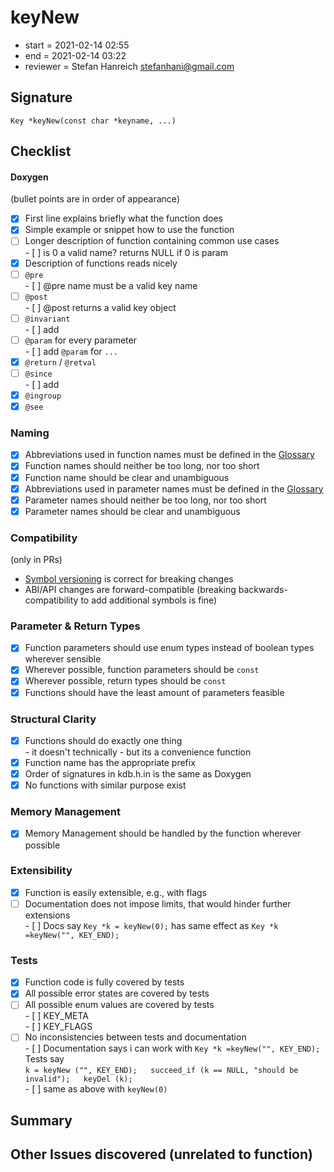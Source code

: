 # keyNew

- start = 2021-02-14 02:55
- end = 2021-02-14 03:22
- reviewer = Stefan Hanreich <stefanhani@gmail.com>

## Signature

`Key *keyNew(const char *keyname, ...)`

## Checklist

#### Doxygen

(bullet points are in order of appearance)

- [x] First line explains briefly what the function does
- [x] Simple example or snippet how to use the function
- [ ] Longer description of function containing common use cases  
       - [ ] is 0 a valid name? returns NULL if 0 is param
- [x] Description of functions reads nicely
- [ ] `@pre`  
       - [ ] @pre name must be a valid key name
- [ ] `@post`  
       - [ ] @post returns a valid key object
- [ ] `@invariant`  
       - [ ] add
- [ ] `@param` for every parameter  
       - [ ] add `@param` for `...`
- [x] `@return` / `@retval`
- [ ] `@since`  
       - [ ] add
- [x] `@ingroup`
- [x] `@see`

### Naming

- [x] Abbreviations used in function names must be defined in the
      [Glossary](/doc/help/elektra-glossary.md)
- [x] Function names should neither be too long, nor too short
- [x] Function name should be clear and unambiguous
- [x] Abbreviations used in parameter names must be defined in the
      [Glossary](/doc/help/elektra-glossary.md)
- [x] Parameter names should neither be too long, nor too short
- [x] Parameter names should be clear and unambiguous

### Compatibility

(only in PRs)

- [Symbol versioning](/doc/dev/symbol-versioning.md)
  is correct for breaking changes
- ABI/API changes are forward-compatible (breaking backwards-compatibility
  to add additional symbols is fine)

### Parameter & Return Types

- [x] Function parameters should use enum types instead of boolean types
      wherever sensible
- [x] Wherever possible, function parameters should be `const`
- [x] Wherever possible, return types should be `const`
- [x] Functions should have the least amount of parameters feasible

### Structural Clarity

- [x] Functions should do exactly one thing  
       - it doesn't technically - but its a convenience function
- [x] Function name has the appropriate prefix
- [x] Order of signatures in kdb.h.in is the same as Doxygen
- [x] No functions with similar purpose exist

### Memory Management

- [x] Memory Management should be handled by the function wherever possible

### Extensibility

- [x] Function is easily extensible, e.g., with flags
- [ ] Documentation does not impose limits, that would hinder further extensions  
       - [ ] Docs say `Key *k = keyNew(0);` has same effect
      as `Key *k =keyNew("", KEY_END);`

### Tests

- [x] Function code is fully covered by tests
- [x] All possible error states are covered by tests
- [ ] All possible enum values are covered by tests  
       - [ ] KEY_META  
       - [ ] KEY_FLAGS
- [ ] No inconsistencies between tests and documentation  
       - [ ] Documentation says i can work with `Key *k =keyNew("", KEY_END);`  
       Tests say  
       ```
       k = keyNew ("", KEY_END);  
       succeed_if (k == NULL, "should be invalid");  
       keyDel (k);
       ```  
       - [ ] same as above with `keyNew(0)`

## Summary

## Other Issues discovered (unrelated to function)
